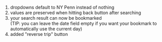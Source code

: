1. dropdowns default to NY Penn instead of nothing
2. values are preserved when hitting back button after searching
3. your search result can now be bookmarked  
    (TIP: you can leave the date field empty if you want your bookmark to automatically use the current day)
4. added "reverse trip" button
